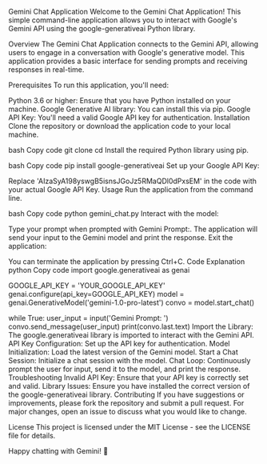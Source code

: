 Gemini Chat Application
Welcome to the Gemini Chat Application! This simple command-line application allows you to interact with Google's Gemini API using the google-generativeai Python library.

Overview
The Gemini Chat Application connects to the Gemini API, allowing users to engage in a conversation with Google's generative model. This application provides a basic interface for sending prompts and receiving responses in real-time.

Prerequisites
To run this application, you'll need:

Python 3.6 or higher: Ensure that you have Python installed on your machine.
Google Generative AI library: You can install this via pip.
Google API Key: You'll need a valid Google API key for authentication.
Installation
Clone the repository or download the application code to your local machine.

bash
Copy code
git clone <repository-url>
cd <repository-directory>
Install the required Python library using pip.

bash
Copy code
pip install google-generativeai
Set up your Google API Key:

Replace 'AIzaSyA198yswgB5isnsJGoJz5RMaQDl0dPxsEM' in the code with your actual Google API Key.
Usage
Run the application from the command line.

bash
Copy code
python gemini_chat.py
Interact with the model:

Type your prompt when prompted with Gemini Prompt:.
The application will send your input to the Gemini model and print the response.
Exit the application:

You can terminate the application by pressing Ctrl+C.
Code Explanation
python
Copy code
import google.generativeai as genai

GOOGLE_API_KEY = 'YOUR_GOOGLE_API_KEY'
genai.configure(api_key=GOOGLE_API_KEY)
model = genai.GenerativeModel('gemini-1.0-pro-latest')
convo = model.start_chat()

while True:
    user_input = input('Gemini Prompt: ')
    convo.send_message(user_input)
    print(convo.last.text)
Import the Library: The google.generativeai library is imported to interact with the Gemini API.
API Key Configuration: Set up the API key for authentication.
Model Initialization: Load the latest version of the Gemini model.
Start a Chat Session: Initialize a chat session with the model.
Chat Loop: Continuously prompt the user for input, send it to the model, and print the response.
Troubleshooting
Invalid API Key: Ensure that your API key is correctly set and valid.
Library Issues: Ensure you have installed the correct version of the google-generativeai library.
Contributing
If you have suggestions or improvements, please fork the repository and submit a pull request. For major changes, open an issue to discuss what you would like to change.

License
This project is licensed under the MIT License - see the LICENSE file for details.


Happy chatting with Gemini! 🚀
